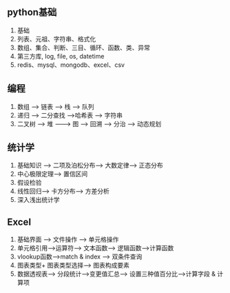 ## python基础
1.  基础
2.  列表、元祖、字符串、格式化
3.  数组、集合、判断、三目、循环、函数、类、异常
4.  第三方库, log, file, os, datetime
5.  redis、mysql、mongodb、excel、csv

## 编程
1.  数组 --> 链表 --> 栈 --> 队列
2.  递归 --> 二分查找 -->哈希表 --> 字符串
3.  二叉树 --> 堆 ---> 图 --> 回溯 --> 分治 --> 动态规划

## 统计学
1.  基础知识 --> 二项及泊松分布--> 大数定律--> 正态分布
2.  中心极限定理--> 置信区间
3.  假设检验
4.  线性回归--> 卡方分布--> 方差分析
5.  深入浅出统计学

## Excel 
1.  基础界面 --> 文件操作 --> 单元格操作
2.  单元格引用-->运算符--> 文本函数--> 逻辑函数-->计算函数
3.  vlookup函数-->match & index --> 双条件查询
4.  图表类型+ 图表类型选择--> 图表构成要素
5.  数据透视表--> 分段统计-->变更值汇总--> 设置三种值百分比-->计算字段 & 计算项

